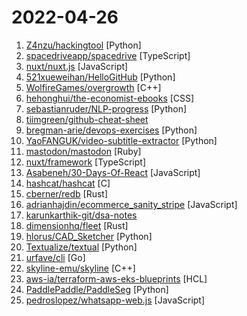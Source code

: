 # 2022-04-26

1. [Z4nzu/hackingtool](https://github.com/Z4nzu/hackingtool "ALL IN ONE Hacking Tool For Hackers") [Python]
2. [spacedriveapp/spacedrive](https://github.com/spacedriveapp/spacedrive "Spacedrive is an open source cross-platform file explorer, powered by a virtual distributed filesystem written in Rust.") [TypeScript]
3. [nuxt/nuxt.js](https://github.com/nuxt/nuxt.js "The Intuitive Vue(2) Framework") [JavaScript]
4. [521xueweihan/HelloGitHub](https://github.com/521xueweihan/HelloGitHub "分享 GitHub 上有趣、入门级的开源项目。Share interesting, entry-level open source projects on GitHub.") [Python]
5. [WolfireGames/overgrowth](https://github.com/WolfireGames/overgrowth "Open Source codebase of the game Overgrowth by Wolfire Games LLC") [C++]
6. [hehonghui/the-economist-ebooks](https://github.com/hehonghui/the-economist-ebooks "经济学人(含音频)、纽约客、自然、新科学人、卫报、科学美国人、连线、大西洋月刊、国家地理等英语杂志免费下载、订阅(kindle推送),支持epub、mobi、pdf格式, 每周更新. The Economist 、The New Yorker 、Nature、The Atlantic 、New Scientist、The Guardian、Scientific American、Wired magazines, free download and subscription for kindle, mobi、epub、pdf format.") [CSS]
7. [sebastianruder/NLP-progress](https://github.com/sebastianruder/NLP-progress "Repository to track the progress in Natural Language Processing (NLP), including the datasets and the current state-of-the-art for the most common NLP tasks.") [Python]
8. [tiimgreen/github-cheat-sheet](https://github.com/tiimgreen/github-cheat-sheet "A list of cool features of Git and GitHub.") 
9. [bregman-arie/devops-exercises](https://github.com/bregman-arie/devops-exercises "Linux, Jenkins, AWS, SRE, Prometheus, Docker, Python, Ansible, Git, Kubernetes, Terraform, OpenStack, SQL, NoSQL, Azure, GCP, DNS, Elastic, Network, Virtualization. DevOps Interview Questions") [Python]
10. [YaoFANGUK/video-subtitle-extractor](https://github.com/YaoFANGUK/video-subtitle-extractor "视频硬字幕提取，生成srt文件。无需申请第三方API，本地实现文本识别。基于深度学习的视频字幕提取框架，包含字幕区域检测、字幕内容提取。A GUI tool for extracting hard-coded subtitle (hardsub) from videos and generating srt files.") [Python]
11. [mastodon/mastodon](https://github.com/mastodon/mastodon "Your self-hosted, globally interconnected microblogging community") [Ruby]
12. [nuxt/framework](https://github.com/nuxt/framework "The Hybrid Vue(3) Framework.") [TypeScript]
13. [Asabeneh/30-Days-Of-React](https://github.com/Asabeneh/30-Days-Of-React "30 Days of React challenge is a step by step guide to learn React in 30 days. It requires HTML, CSS, and JavaScript knowledge. You should be comfortable with JavaScript before you start to React. If you are not comfortable with JavaScript check out 30DaysOfJavaScript. This is a continuation of 30 Days Of JS. This challenge may take more than 100…") [JavaScript]
14. [hashcat/hashcat](https://github.com/hashcat/hashcat "World's fastest and most advanced password recovery utility") [C]
15. [cberner/redb](https://github.com/cberner/redb "An embedded key-value database in pure Rust") [Rust]
16. [adrianhajdin/ecommerce_sanity_stripe](https://github.com/adrianhajdin/ecommerce_sanity_stripe "Modern Full Stack ECommerce Application with Stripe") [JavaScript]
17. [karunkarthik-git/dsa-notes](https://github.com/karunkarthik-git/dsa-notes "This repo contains the notes of different data structures and important questions which would help in acing interview rounds.") 
18. [dimensionhq/fleet](https://github.com/dimensionhq/fleet "🚀 The blazing fast build tool for Rust.") [Rust]
19. [hlorus/CAD_Sketcher](https://github.com/hlorus/CAD_Sketcher "Constraint-based geometry sketcher for blender") [Python]
20. [Textualize/textual](https://github.com/Textualize/textual "Textual is a TUI (Text User Interface) framework for Python inspired by modern web development.") [Python]
21. [urfave/cli](https://github.com/urfave/cli "A simple, fast, and fun package for building command line apps in Go") [Go]
22. [skyline-emu/skyline](https://github.com/skyline-emu/skyline "Run Nintendo Switch homebrew & games on your Android device!") [C++]
23. [aws-ia/terraform-aws-eks-blueprints](https://github.com/aws-ia/terraform-aws-eks-blueprints "Configure and deploy complete EKS clusters.") [HCL]
24. [PaddlePaddle/PaddleSeg](https://github.com/PaddlePaddle/PaddleSeg "Easy-to-use image segmentation library with awesome pre-trained model zoo, supporting wide-range of practical tasks in Semantic Segmentation, Interactive Segmentation, Panoptic Segmentation, Image Matting, etc.") [Python]
25. [pedroslopez/whatsapp-web.js](https://github.com/pedroslopez/whatsapp-web.js "A WhatsApp client library for NodeJS that connects through the WhatsApp Web browser app") [JavaScript]

